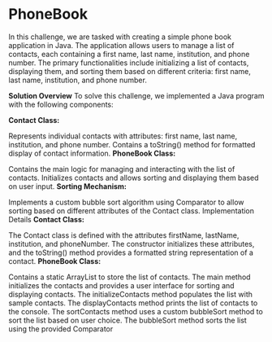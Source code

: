 # PhoneBook

In this challenge, we are tasked with creating a simple phone book application in Java. The application allows users to manage a list of contacts, each containing a first name, last name, institution, and phone number. The primary functionalities include initializing a list of contacts, displaying them, and sorting them based on different criteria: first name, last name, institution, and phone number.

**Solution Overview**
To solve this challenge, we implemented a Java program with the following components:

**Contact Class:**

Represents individual contacts with attributes: first name, last name, institution, and phone number.
Contains a toString() method for formatted display of contact information.
**PhoneBook Class:**

Contains the main logic for managing and interacting with the list of contacts.
Initializes contacts and allows sorting and displaying them based on user input.
**Sorting Mechanism:**

Implements a custom bubble sort algorithm using Comparator to allow sorting based on different attributes of the Contact class.
Implementation Details
**Contact Class:**

The Contact class is defined with the attributes firstName, lastName, institution, and phoneNumber.
The constructor initializes these attributes, and the toString() method provides a formatted string representation of a contact.
**PhoneBook Class:**

Contains a static ArrayList<Contact> to store the list of contacts.
The main method initializes the contacts and provides a user interface for sorting and displaying contacts.
The initializeContacts method populates the list with sample contacts.
The displayContacts method prints the list of contacts to the console.
The sortContacts method uses a custom bubbleSort method to sort the list based on user choice.
The bubbleSort method sorts the list using the provided Comparator<Contact>
